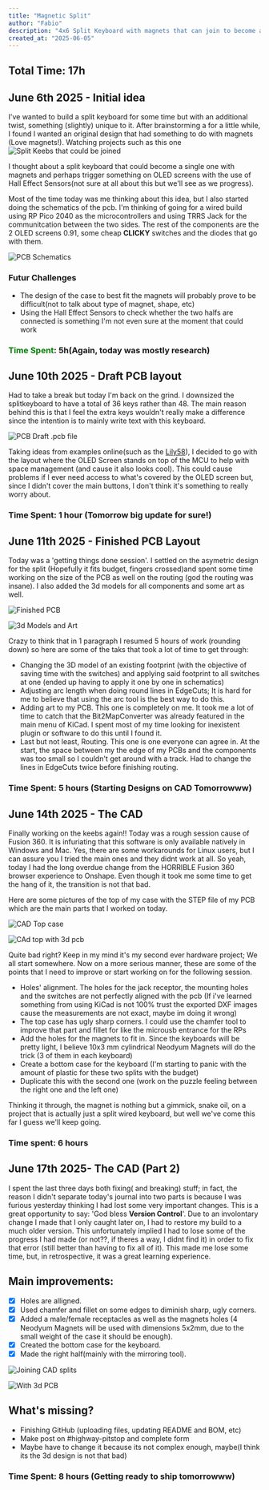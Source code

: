 ```yaml
---
title: "Magnetic Split"
author: "Fabio"
description: "4x6 Split Keyboard with magnets that can join to become a single unit"
created_at: "2025-06-05"
---
```

## Total Time: 17h
## June 6th 2025 - Initial idea

I've wanted to build a split keyboard for some time but with an additional twist, something (slightly) unique to it. After brainstorming a for a little while, I found I wanted an original design that had something to do with magnets (Love magnets!). Watching projects such as this one ![Split Keebs that could be joined](https://github.com/FabioCastroMorffi/Magnetic-Split/blob/main/assets/78c3c8f0-ee08-11ee-b7f7-2fbf0d57bb96.jpeg)

I thought about a split keyboard that could become a single one with magnets and perhaps trigger something on OLED screens with the use of Hall Effect Sensors(not sure at all about this but we'll see as we progress).

Most of the time today was me thinking about this idea, but I also started doing the schematics of the pcb. I'm thinking of going for a wired build using RP Pico 2040 as the microcontrollers and using TRRS Jack for the communitcation between the two sides. The rest of the components are the 2 OLED screens 0.91, some cheap **CLICKY** switches and the diodes that go with them.

![PCB Schematics](https://github.com/FabioCastroMorffi/Magnetic-Split/blob/main/assets/Screenshot%20from%202025-06-06%2023-25-01.png)

### Futur Challenges

- The design of the case to best fit the magnets will probably prove to be difficult(not to talk about type of magnet, shape, etc)
- Using the Hall Effect Sensors to check whether the two halfs are connected is something I'm not even sure at the moment that could work

### <span style="color:green">Time Spent</span>: 5h(Again, today was mostly research)



## June 10th 2025 - Draft PCB layout

Had to take a break but today I'm back on the grind. I downsized the splitkeyboard to have a total of 36 keys rather than 48. The main reason behind this is that I feel the extra keys wouldn't really make a difference since the intention is to mainly write text with this keyboard. 

![PCB Draft .pcb file](https://github.com/FabioCastroMorffi/Magnetic-Split/blob/main/assets/Screenshot%20from%202025-06-10%2022-08-07.png)

Taking ideas from examples online(such as the [Lily58](https://github.com/FabioCastroMorffi/Magnetic-Split/blob/main/assets/84393842-13960900-ac37-11ea-811e-65db2948ca73.jpg)), I decided to go with the layout where the OLED Screen stands on top of the MCU to help with space management (and cause it also looks cool). This could cause problems if I ever need access to what's covered by the OLED screen but, since I didn't cover the main buttons, I don't think it's something to really worry about. 

### Time Spent: 1 hour (Tomorrow big update for sure!)


## June 11th 2025 - Finished PCB Layout

Today was a 'getting things done session'. I settled on the asymetric design for the split (Hopefully it fits budget, fingers crossed)and spent some time working on the size of the PCB as well on the routing (god the routing was insane). I also added the 3d models for all components and some art as well.

![Finished PCB](https://github.com/FabioCastroMorffi/Magnetic-Split/blob/main/assets/Screenshot%20from%202025-06-11%2021-23-56.png)

![3d Models and Art](https://github.com/FabioCastroMorffi/Magnetic-Split/blob/main/assets/Screenshot%20from%202025-06-11%2022-03-46.png)

Crazy to think that in 1 paragraph I resumed 5 hours of work (rounding down) so here are some of the taks that took a lot of time to get through:

- Changing the 3D model of an existing footprint (with the objective of saving time with the switches) and applying said footprint to all switches at one (ended up having to apply it one by one in schematics)
- Adjusting arc length when doing round lines in EdgeCuts; It is hard for me to believe that using the arc tool is the best way to do this.
- Adding art to my PCB. This one is completely on me. It took me a lot of time to catch that the Bit2MapConverter was already featured in the main menu of KiCad. I spent most of my time looking for inexistent plugin or software to do this until I found it.
- Last but not least, Routing. This one is one everyone can agree in. At the start, the space between my the edge of my PCBs and the components was too small so I couldn't get around with a track. Had to change the lines in EdgeCuts twice before finishing routing.

### Time Spent: 5 hours (Starting Designs on CAD Tomorrowww)

## June 14th 2025 - The CAD

Finally working on the keebs again!! Today was a rough session cause of Fusion 360. It is infuriating that this software is only available natively in Windows and Mac. Yes, there are some workarounds for Linux users, but I can assure you I tried the main ones and they didnt work at all. So yeah, today I had the long overdue change from the HORRIBLE Fusion 360 browser experience to Onshape. Even though it took me some time to get the hang of it, the transition is not that bad. 

Here are some pictures of the top of my case with the STEP file of my PCB which are the main parts that I worked on today.

![CAD Top case](https://github.com/FabioCastroMorffi/Magnetic-Split/blob/main/assets/Screenshot%20from%202025-06-14%2021-32-16.png)

![CAd top with 3d pcb](https://github.com/FabioCastroMorffi/Magnetic-Split/blob/main/assets/Screenshot%20from%202025-06-14%2021-33-00.png)

Quite bad right? Keep in my mind it's my second ever hardware project; We all start somewhere. Now on a more serious manner, these are some of the points that I need to improve or start working on for the following session. 

- Holes' alignment. The holes for the jack receptor, the mounting holes and the switches are not perfectly aligned with the pcb (If i've learned something from using KiCad is not 100% trust the exported DXF images cause the measurements are not exact, maybe im doing it wrong)
- The top case has ugly sharp corners. I could use the chamfer tool to improve that part and fillet for like the microusb entrance for the RPs
- Add the holes for the magnets to fit in. Since the keyboards will be pretty light, I believe 10x3 mm cylindrical Neodyum Magnets will do the trick (3 of them in each keyboard)
- Create a bottom case for the keyboard (I'm starting to panic with the amount of plastic for these two splits with the budget)
- Duplicate this with the second one (work on the puzzle feeling between the right one and the left one)

Thinking it through, the magnet is nothing but a gimmick, snake oil, on a project that is actually just a split wired keyboard, but well we've come this far I guess we'll keep going. 

### Time spent: 6 hours 

## June 17th 2025- The CAD (Part 2)

I spent the last three days both fixing( and breaking) stuff; in fact, the reason I didn't separate today's journal into two parts is because I was furious yesterday thinking I had lost some very important changes. This is a great opportunity to say: 'God bless **Version Control**'. Due to an involontary change I made that I only caught later on, I had to restore my build to a much older version. This unfortunately implied I had to lose some of the progress I had made (or not??, if theres a way, I didnt find it) in order to fix that error (still better than having to fix all of it). This made me lose some time, but, in retrospective, it was a great learning experience.

## Main improvements:

- [x] Holes are alligned.
- [x] Used chamfer and fillet on some edges to diminish sharp, ugly corners.
- [x] Added a male/female receptacles as well as the magnets holes (4 Neodyum Magnets will be used with dimensions 5x2mm, due to the small weight of the case it should be enough).
- [x] Created the bottom case for the keyboard.
- [x] Made the right half(mainly with the mirroring tool).

![Joining CAD splits](https://github.com/FabioCastroMorffi/Magnetic-Split/blob/main/assets/Screenshot%20from%202025-06-17%2018-49-36.png)

![With 3d PCB](https://github.com/FabioCastroMorffi/Magnetic-Split/blob/main/assets/Screenshot%20from%202025-06-17%2018-48-53.png)

## What's missing?

- Finishing GitHub (uploading files, updating README and BOM, etc)
- Make post on #highway-pitstop and complete form
- Maybe have to change it because its not complex enough, maybe(I think its the 3d design is not that bad)

### Time Spent: 8 hours (Getting ready to ship tomorrowww)


